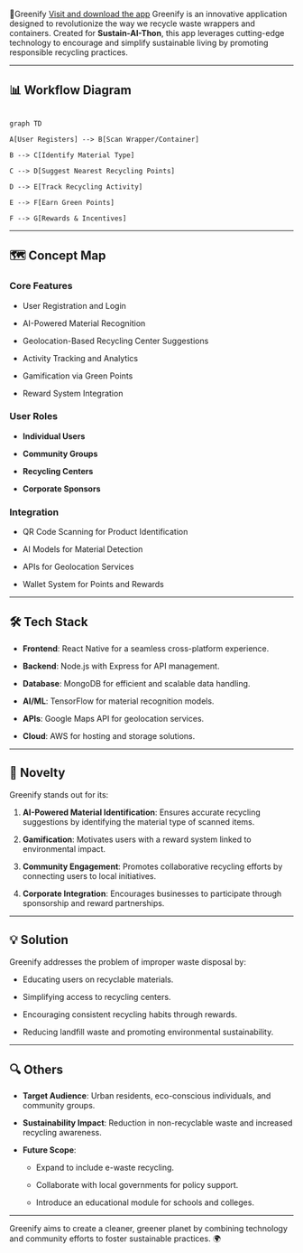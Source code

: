 🌱Greenify
[Visit and download the app](https://drive.google.com/drive/folders/11d1muX8dj878GEW44f2KQI7EO5fmhwfv?usp=drive_link)
Greenify is an innovative application designed to revolutionize the way we recycle waste wrappers and containers. Created for **Sustain-AI-Thon**, this app leverages cutting-edge technology to encourage and simplify sustainable living by promoting responsible recycling practices.

---

## 📊 Workflow Diagram

```mermaid

graph TD

A[User Registers] --> B[Scan Wrapper/Container]

B --> C[Identify Material Type]

C --> D[Suggest Nearest Recycling Points]

D --> E[Track Recycling Activity]

E --> F[Earn Green Points]

F --> G[Rewards & Incentives]

```

  
---


## 🗺️ Concept Map

### Core Features

- User Registration and Login

- AI-Powered Material Recognition

- Geolocation-Based Recycling Center Suggestions

- Activity Tracking and Analytics

- Gamification via Green Points

- Reward System Integration

  

### User Roles

- **Individual Users**

- **Community Groups**

- **Recycling Centers**

- **Corporate Sponsors**

  

### Integration

- QR Code Scanning for Product Identification

- AI Models for Material Detection

- APIs for Geolocation Services

- Wallet System for Points and Rewards

  

---

  

## 🛠️ Tech Stack

- **Frontend**: React Native for a seamless cross-platform experience.

- **Backend**: Node.js with Express for API management.

- **Database**: MongoDB for efficient and scalable data handling.

- **AI/ML**: TensorFlow for material recognition models.

- **APIs**: Google Maps API for geolocation services.

- **Cloud**: AWS for hosting and storage solutions.

  

---

  

## 🌟 Novelty

Greenify stands out for its:

1. **AI-Powered Material Identification**: Ensures accurate recycling suggestions by identifying the material type of scanned items.

2. **Gamification**: Motivates users with a reward system linked to environmental impact.

3. **Community Engagement**: Promotes collaborative recycling efforts by connecting users to local initiatives.

4. **Corporate Integration**: Encourages businesses to participate through sponsorship and reward partnerships.

  

---

  

## 💡 Solution

Greenify addresses the problem of improper waste disposal by:

- Educating users on recyclable materials.

- Simplifying access to recycling centers.

- Encouraging consistent recycling habits through rewards.

- Reducing landfill waste and promoting environmental sustainability.

  

---

  

## 🔍 Others

- **Target Audience**: Urban residents, eco-conscious individuals, and community groups.

- **Sustainability Impact**: Reduction in non-recyclable waste and increased recycling awareness.

- **Future Scope**:

	- Expand to include e-waste recycling.

	- Collaborate with local governments for policy support.

	- Introduce an educational module for schools and colleges.

  

---

  

Greenify aims to create a cleaner, greener planet by combining technology and community efforts to foster sustainable practices. 🌍
